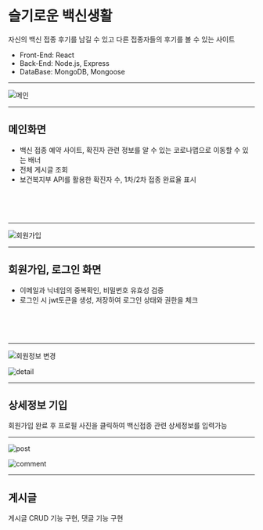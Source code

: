 # 슬기로운 백신생활

자신의 백신 접종 후기를 남길 수 있고 다른 접종자들의 후기를 볼 수 있는 사이트

- Front-End: React
- Back-End: Node.js, Express
- DataBase: MongoDB, Mongoose

<hr>

![메인](https://user-images.githubusercontent.com/81530929/138592311-02662189-1c37-4dd8-9900-e020f6340aa3.PNG)

<hr>

## 메인화면

- 백신 접종 예약 사이트, 확진자 관련 정보를 알 수 있는 코로나맵으로 이동할 수 있는 배너 
- 전체 게시글 조회
- 보건복지부 API를 활용한 확진자 수, 1차/2차 접종 완료율 표시
<br>
<br>
<br>
<hr>

![회원가입](https://user-images.githubusercontent.com/81530929/138592721-d0047ea3-519a-4911-9f5a-3666dccef406.PNG)

<hr>

## 회원가입, 로그인 화면

- 이메일과 닉네임의 중복확인, 비밀번호 유효성 검증
- 로그인 시 jwt토큰을 생성, 저장하여 로그인 상태와 권한을 체크
<br>
<br>
<br>

<hr>

![회원정보 변경](https://user-images.githubusercontent.com/81530929/138592858-cd66f5c7-1764-4eef-8cf3-69055f08c721.PNG)


![detail](https://user-images.githubusercontent.com/81530929/177031462-d9dc9363-9755-46d2-98a1-6ad9dc5eb1cb.PNG)
<hr>

## 상세정보 기입 

회원가입 완료 후 프로필 사진을 클릭하여 백신접종 관련 상세정보를 입력가능

<hr>

![post](https://user-images.githubusercontent.com/81530929/177031520-011ecf07-7338-4cb2-8ba3-2e8cf5dc2160.PNG)

![comment](https://user-images.githubusercontent.com/81530929/177031522-9fc6abf3-4844-4da5-8c5b-00ddfc43e5c0.PNG)
<hr>

## 게시글 
게시글 CRUD 기능 구현, 댓글 기능 구현
